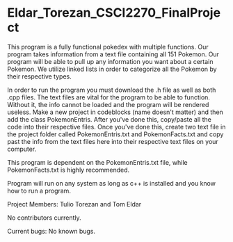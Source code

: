 # Eldar_Torezan_CSCI2270_FinalProject

This program is a fully functional pokedex with multiple functions. Our program takes information from a text file containing all 151 Pokemon. Our program will be able to pull up any information you want about a certain Pokemon. We utilize linked lists in order to categorize all the Pokemon by their respective types.

In order to run the program you must download the .h file as well as both .cpp files. The text files are vital for the program to be able to function. Without it, the info cannot be loaded and the program will be rendered useless. Make a new project in codeblocks (name doesn't matter) and then add the class PokemonEntris. After you've done this, copy/paste all the code into their respective files. Once you've done this, create two text file in the project folder called PokemonEntris.txt and PokemonFacts.txt and copy past the info from the text files here into their respective text files on your computer.

This program is dependent on the PokemonEntris.txt file, while PokemonFacts.txt is highly recommended.

Program will run on any system as long as c++ is installed and you know how to run a program.

Project Members: Tulio Torezan and Tom Eldar

No contributors currently.

Current bugs: No known bugs.

